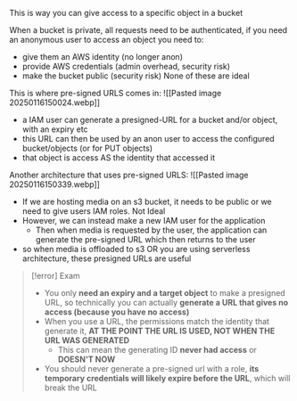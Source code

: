 This is way you can give access to a specific object in a bucket

When a bucket is private, all requests need to be authenticated, if you need an anonymous user to access an object you need to:
- give them an AWS identity (no longer anon)
- provide AWS credentials (admin overhead, security risk)
- make the bucket public (security risk)
None of these are ideal

This is where pre-signed URLS comes in:
![[Pasted image 20250116150024.webp]]
- a IAM user can generate a presigned-URL for a bucket and/or object, with an expiry etc 
- this URL can then be used by an anon user to access the configured bucket/objects (or for PUT objects)
- that object is access AS the identity that accessed it

Another architecture that uses pre-signed URLS:
![[Pasted image 20250116150339.webp]]
- If we are hosting media on an s3 bucket, it needs to be public or we need to give users IAM roles. Not Ideal
- However, we can instead make a new IAM user for the application
	- Then when media is requested by the user, the application can generate the pre-signed URL which then returns to the user
- so when media is offloaded to s3 OR you are using serverless architecture, these presigned URLs are useful 

>[!error] Exam 
>- You only **need an expiry and a target object** to make a presigned URL, so technically you can actually **generate a URL that gives no access (because you have no access)**
>- When you use a URL, the permissions match the identity that generate it, **AT THE POINT THE URL IS USED, NOT WHEN THE URL WAS GENERATED**
>	- This can mean the generating ID **never had access** or **DOESN'T NOW**
>- You should never generate a pre-signed url with a role, **its temporary credentials will likely expire before the URL**, which will break the URL